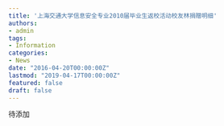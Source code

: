 ```yaml
---
title: '上海交通大学信息安全专业2010届毕业生返校活动校友林捐赠明细'
authors:
- admin
tags:
- Information
categories:
- News
date: "2016-04-20T00:00:00Z"
lastmod: "2019-04-17T00:00:00Z"
featured: false
draft: false
---
```

待添加
